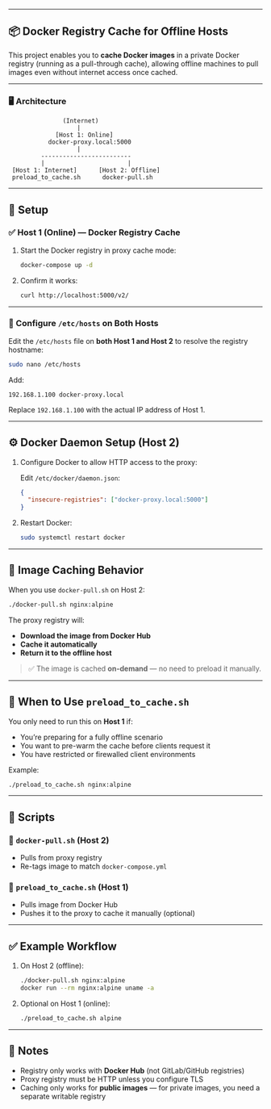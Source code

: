 
---

## 📦 Docker Registry Cache for Offline Hosts

This project enables you to **cache Docker images** in a private Docker registry (running as a pull-through cache), allowing offline machines to pull images even without internet access once cached.

---

### 🖥️ Architecture

```text
               (Internet)
                   |
             [Host 1: Online]
           docker-proxy.local:5000
                   |
         -------------------------
         |                       |
 [Host 1: Internet]      [Host 2: Offline]
 preload_to_cache.sh      docker-pull.sh
```

---

## 🚀 Setup

### ✅ Host 1 (Online) — Docker Registry Cache

1. Start the Docker registry in proxy cache mode:

   ```bash
   docker-compose up -d
   ```

2. Confirm it works:

   ```bash
   curl http://localhost:5000/v2/
   ```

---

### 🧭 Configure `/etc/hosts` on Both Hosts

Edit the `/etc/hosts` file on **both Host 1 and Host 2** to resolve the registry hostname:

```bash
sudo nano /etc/hosts
```

Add:

```text
192.168.1.100 docker-proxy.local
```

Replace `192.168.1.100` with the actual IP address of Host 1.

---

## ⚙️ Docker Daemon Setup (Host 2)

1. Configure Docker to allow HTTP access to the proxy:

   Edit `/etc/docker/daemon.json`:

   ```json
   {
     "insecure-registries": ["docker-proxy.local:5000"]
   }
   ```

2. Restart Docker:

   ```bash
   sudo systemctl restart docker
   ```

---

## 🔄 Image Caching Behavior

When you use `docker-pull.sh` on Host 2:

```bash
./docker-pull.sh nginx:alpine
```

The proxy registry will:

* **Download the image from Docker Hub**
* **Cache it automatically**
* **Return it to the offline host**

> ✅ The image is cached **on-demand** — no need to preload it manually.

---

## 🔧 When to Use `preload_to_cache.sh`

You only need to run this on **Host 1** if:

* You’re preparing for a fully offline scenario
* You want to pre-warm the cache before clients request it
* You have restricted or firewalled client environments

Example:

```bash
./preload_to_cache.sh nginx:alpine
```

---

## 📜 Scripts

### 🔹 `docker-pull.sh` (Host 2)

* Pulls from proxy registry
* Re-tags image to match `docker-compose.yml`

### 🔹 `preload_to_cache.sh` (Host 1)

* Pulls image from Docker Hub
* Pushes it to the proxy to cache it manually (optional)

---


## ✅ Example Workflow

1. On Host 2 (offline):

   ```bash
   ./docker-pull.sh nginx:alpine
   docker run --rm nginx:alpine uname -a
   ```

2. Optional on Host 1 (online):

   ```bash
   ./preload_to_cache.sh alpine
   ```

---

## 🔐 Notes

* Registry only works with **Docker Hub** (not GitLab/GitHub registries)
* Proxy registry must be HTTP unless you configure TLS
* Caching only works for **public images** — for private images, you need a separate writable registry

